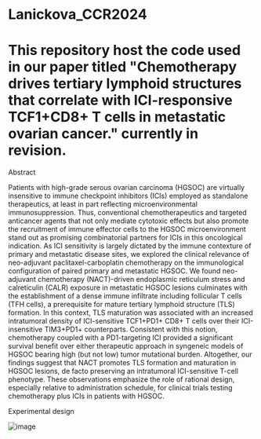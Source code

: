 # Lanickova_CCR2024
# This repository host the code used in our paper titled "Chemotherapy drives tertiary lymphoid structures that correlate with ICI-responsive TCF1+CD8+ T cells in metastatic ovarian cancer." currently in revision.

Abstract

Patients with high-grade serous ovarian carcinoma (HGSOC) are virtually insensitive to immune checkpoint inhibitors (ICIs) employed as standalone therapeutics, at least in part reflecting microenvironmental immunosuppression. Thus, conventional chemotherapeutics and targeted anticancer agents that not only mediate cytotoxic effects but also promote the recruitment of immune effector cells to the HGSOC microenvironment stand out as promising combinatorial partners for ICIs in this oncological indication. As ICI sensitivity is largely dictated by the immune contexture of primary and metastatic disease sites, we explored the clinical relevance of neo-adjuvant paclitaxel-carboplatin chemotherapy on the immunological configuration of paired primary and metastatic HGSOC. We found neo-adjuvant chemotherapy (NACT)-driven endoplasmic reticulum stress and calreticulin (CALR) exposure in metastatic HGSOC lesions culminates with the establishment of a dense immune infiltrate including follicular T cells (TFH cells), a prerequisite for mature tertiary lymphoid structure (TLS) formation. In this context, TLS maturation was associated with an increased intratumoral density of ICI-sensitive TCF1+PD1+ CD8+ T cells over their ICI-insensitive TIM3+PD1+ counterparts. Consistent with this notion, chemotherapy coupled with a PD1-targeting ICI provided a significant survival benefit over either therapeutic approach in syngeneic models of HGSOC bearing high (but not low) tumor mutational burden. Altogether, our findings suggest that NACT promotes TLS formation and maturation in HGSOC lesions, de facto preserving an intratumoral ICI-sensitive T-cell phenotype. These observations emphasize the role of rational design, especially relative to administration schedule, for clinical trials testing chemotherapy plus ICIs in patients with HGSOC.

Experimental design

![image](https://github.com/HenslerM/Lanickova_CCR2024/assets/150054548/719b3d8d-929a-44b5-94db-11a0f374913b)
